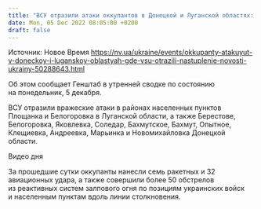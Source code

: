 ```yaml
---
title: "ВСУ отразили атаки оккупантов в Донецкой и Луганской областях: Генштаб сообщил подробности"
date: Mon, 05 Dec 2022 08:05:00 +0200
draft: false
---
```

Источник: Новое Время https://nv.ua/ukraine/events/okkupanty-atakuyut-v-doneckoy-i-luganskoy-oblastyah-gde-vsu-otrazili-nastuplenie-novosti-ukrainy-50288643.html


Об этом сообщает Генштаб в утренней сводке по состоянию на понедельник, 5 декабря.

ВСУ отразили вражеские атаки в районах населенных пунктов Площанка и Белогоровка в Луганской области, а также Берестове, Белогоровка, Яковлевка, Соледар, Бахмутское, Бахмут, Опытное, Клещиевка, Андреевка, Марьинка и Новомихайловка Донецкой области.

 Видео дня   

За прошедшие сутки оккупанты нанесли семь ракетных и 32 авиационных удара, а также совершили более 50 обстрелов из реактивных систем залпового огня по позициям украинских войск и населенным пунктам вдоль линии столкновения.
